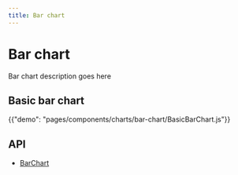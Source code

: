 ```yaml
---
title: Bar chart
---
```


# Bar chart

<p class="description">Bar chart description goes here</p>

## Basic bar chart

{{"demo": "pages/components/charts/bar-chart/BasicBarChart.js"}}

## API

- [BarChart](/api/data-grid/bar-chart-props/)
